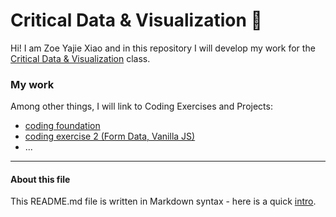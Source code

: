 # Critical Data & Visualization 🦕

Hi! I am Zoe Yajie Xiao and in this repository I will develop my work for the [Critical Data & Visualization](https://github.com/leoneckert/critical-data-and-visualization-spring-2021) class.  

### My work

Among other things, I will link to Coding Exercises and Projects:

- [coding foundation](coding-exercises/coding-foundation)
- [coding exercise 2 (Form Data, Vanilla JS)](coding-exercises/coding-exercise-2)
- ...


---
#### About this file
This README.md file is written in Markdown syntax - here is a quick [intro](https://guides.github.com/features/mastering-markdown/).
